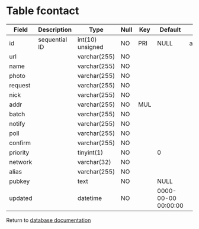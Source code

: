 Table fcontact
==============

| Field    | Description   | Type             | Null | Key | Default             | Extra           |
| -------- | ------------- | ---------------- | ---- | --- | ------------------- | --------------- |
| id       | sequential ID | int(10) unsigned | NO   | PRI | NULL                | auto_increment  |
| url      |               | varchar(255)     | NO   |     |                     |                 |
| name     |               | varchar(255)     | NO   |     |                     |                 |
| photo    |               | varchar(255)     | NO   |     |                     |                 |
| request  |               | varchar(255)     | NO   |     |                     |                 |
| nick     |               | varchar(255)     | NO   |     |                     |                 |
| addr     |               | varchar(255)     | NO   | MUL |                     |                 |
| batch    |               | varchar(255)     | NO   |     |                     |                 |
| notify   |               | varchar(255)     | NO   |     |                     |                 |
| poll     |               | varchar(255)     | NO   |     |                     |                 |
| confirm  |               | varchar(255)     | NO   |     |                     |                 |
| priority |               | tinyint(1)       | NO   |     | 0                   |                 |
| network  |               | varchar(32)      | NO   |     |                     |                 |
| alias    |               | varchar(255)     | NO   |     |                     |                 |
| pubkey   |               | text             | NO   |     | NULL                |                 |
| updated  |               | datetime         | NO   |     | 0000-00-00 00:00:00 |                 |

Return to [database documentation](help/database)
